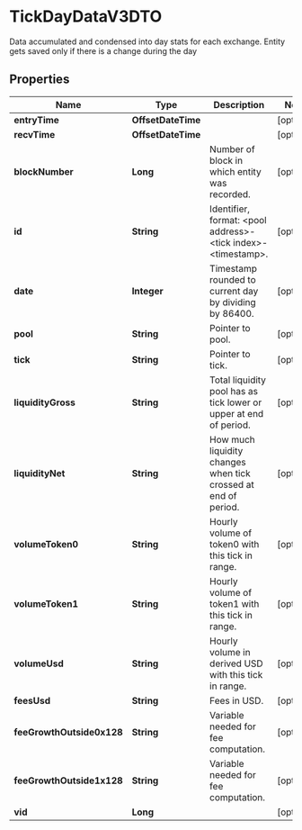 

# TickDayDataV3DTO

Data accumulated and condensed into day stats for each exchange. Entity gets saved only if there is a change during the day

## Properties

| Name | Type | Description | Notes |
|------------ | ------------- | ------------- | -------------|
|**entryTime** | **OffsetDateTime** |  |  [optional] |
|**recvTime** | **OffsetDateTime** |  |  [optional] |
|**blockNumber** | **Long** | Number of block in which entity was recorded. |  [optional] |
|**id** | **String** | Identifier, format: &lt;pool address&gt;-&lt;tick index&gt;-&lt;timestamp&gt;. |  [optional] |
|**date** | **Integer** | Timestamp rounded to current day by dividing by 86400. |  [optional] |
|**pool** | **String** | Pointer to pool. |  [optional] |
|**tick** | **String** | Pointer to tick. |  [optional] |
|**liquidityGross** | **String** | Total liquidity pool has as tick lower or upper at end of period. |  [optional] |
|**liquidityNet** | **String** | How much liquidity changes when tick crossed at end of period. |  [optional] |
|**volumeToken0** | **String** | Hourly volume of token0 with this tick in range. |  [optional] |
|**volumeToken1** | **String** | Hourly volume of token1 with this tick in range. |  [optional] |
|**volumeUsd** | **String** | Hourly volume in derived USD with this tick in range. |  [optional] |
|**feesUsd** | **String** | Fees in USD. |  [optional] |
|**feeGrowthOutside0x128** | **String** | Variable needed for fee computation. |  [optional] |
|**feeGrowthOutside1x128** | **String** | Variable needed for fee computation. |  [optional] |
|**vid** | **Long** |  |  [optional] |



